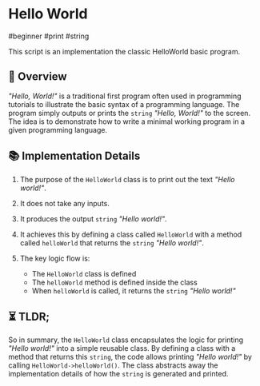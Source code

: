 Hello World
===

#beginner #print #string

This script is an implementation the classic HelloWorld basic program.

## 📑 Overview

_"Hello, World!"_ is a traditional first program often used in programming tutorials to illustrate the basic syntax of a programming language.
The program simply outputs or prints the `string` _"Hello, World!"_ to the screen.
The idea is to demonstrate how to write a minimal working program in a given programming language.

## 📚 Implementation Details

1. The purpose of the `HelloWorld` class is to print out the text _"Hello world!"_.
2. It does not take any inputs.
3. It produces the output `string` _"Hello world!"_.
4. It achieves this by defining a class called `HelloWorld` with a method called `helloWorld` that returns the `string` _"Hello world!"_.
5. The key logic flow is:

    - The `HelloWorld` class is defined
    - The `helloWorld` method is defined inside the class
    - When `helloWorld` is called, it returns the `string` _"Hello world!"_

## ⏳ TLDR;

So in summary, the `HelloWorld` class encapsulates the logic for printing _"Hello world!"_ into a simple reusable class.
By defining a class with a method that returns this `string`, the code allows printing _"Hello world!"_ by calling `HelloWorld->helloWorld()`.
The class abstracts away the implementation details of how the `string` is generated and printed.
